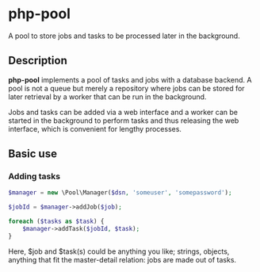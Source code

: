 # php-pool
A pool to store jobs and tasks to be processed later in the background.

## Description

**php-pool** implements a pool of tasks and jobs with a database backend. A pool is not a queue but merely a repository where jobs can be stored for later retrieval by a worker that can be run in the background.

Jobs and tasks can be added via a web interface and a worker can be started in the background to perform tasks and thus releasing the web interface, which is convenient for lengthy processes.

## Basic use

### Adding tasks

```php
$manager = new \Pool\Manager($dsn, 'someuser', 'somepassword');

$jobId = $manager->addJob($job);

foreach ($tasks as $task) {
	$manager->addTask($jobId, $task);
}
```

Here, $job and $task(s) could be anything you like; strings, objects, anything that fit the master-detail relation: jobs are made out of tasks.
